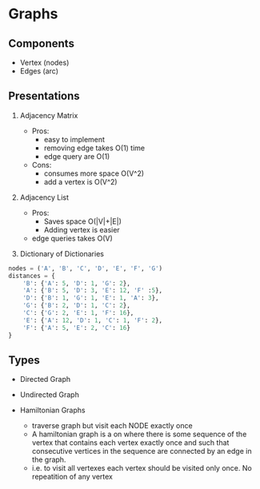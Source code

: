 # Graphs

## Components

- Vertex (nodes)
- Edges (arc)

## Presentations

1. Adjacency Matrix
    - Pros:
      - easy to implement
      - removing edge takes O(1) time
      - edge query are O(1)
    - Cons:
      - consumes more space O(V^2)
      - add a vertex is O(V^2)

2. Adjacency List
    - Pros:
      - Saves space O(|V|+|E|)
      - Adding vertex is easier
    - edge queries takes O(V)

3. Dictionary of Dictionaries

  ```python
  nodes = ('A', 'B', 'C', 'D', 'E', 'F', 'G')
  distances = {
      'B': {'A': 5, 'D': 1, 'G': 2},
      'A': {'B': 5, 'D': 3, 'E': 12, 'F' :5},
      'D': {'B': 1, 'G': 1, 'E': 1, 'A': 3},
      'G': {'B': 2, 'D': 1, 'C': 2},
      'C': {'G': 2, 'E': 1, 'F': 16},
      'E': {'A': 12, 'D': 1, 'C': 1, 'F': 2},
      'F': {'A': 5, 'E': 2, 'C': 16}
  }
  ```

## Types

- Directed Graph
- Undirected Graph

- Hamiltonian Graphs

  - traverse graph but visit each NODE exactly once
  - A hamiltonian graph is a on where there is some sequence of the vertex that
    contains each vertex exactly once and such that consecutive vertices in the
    sequence are connected by an edge in the graph.
  - i.e. to visit all vertexes each vertex should be visited only once. No repeatition of any vertex

